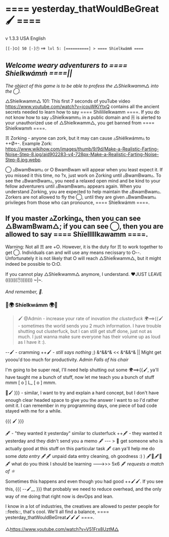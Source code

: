 # ==== yesterday_thatWouldBeGreat🖌 ====
v 1.3.3 USA English
 
`[[-]⭘] 50 [-]🕑`
`+☸ lvl 5: [==========] > ==== Shielkwámḿ ====`
 
## *Welcome weary adventurers to ==== Shielkwámḿ ====||*
 
*The object of this game is to be able to profess the △Shìelkwamm△ into the ◯.*
 
△Shìelkwamm△ 101: This first 7 seconds of youTube video https://www.youtube.com/watch?v=jcouWKjYtxQ contains all the ancient secrets needed to learn how to say ==== Shilililelkwamm ====.  If you do not know how to say ▵Shielḱwamm▵ in a public domain and ☴ is alerted to your unauthorized use of △Shielkwamm△, you get banned from ==== Shielḱwamḿ ====.  
 
☴ Zorking - anyone can zork, but it may can cause ▵Shiélkwámm▵ to ++Ø+-.
Example Zork: https://www.wikihow.com/images/thumb/9/9d/Make-a-Realistic-Farting-Noise-Step-8.jpg/aid902283-v4-728px-Make-a-Realistic-Farting-Noise-Step-8.jpg.webp.  
 
◯ ▵BwamBwam▵ or ⭘ BwamBwam will appear when you least expect it.  If you missed it this time, no ?x, just work on Zorking until ▵BwamBwam▵. To see the ▵BwamBwam▵, you need a relaxed open mind and be kind to your fellow adventurers until ▵BwamBwam▵ appears again.  When you understand Zorking, you are expected to help maintain the ▵BwamBwam▵.  Zorkers are not allowed to fly the ◯, until they are given ▵BwamBwam▵ privileges from those who can pronounce, ==== Shielkwámm ====.
 
## If you master ▵Zorking▵, then you can see △BwamBwam△; if you can see ◯, then you are allowed to say ==== Shïelllllkawamm ====.
 
Warning: Not all ☴ are +⭘.  However, it is the duty for ☴ to work together to get ◯.  Individuals can and will use any means necissary to ⭘--.  Unfortunately it is not likely that ⭘ will reach △Shielḱwamm△, but it might indeed be possible to ⭘:⭘.
 
If you cannot play △Shìelkwamm△ anymore, I understand. ❤JUST LEAVE (((((((🕑))))))) ~|~.
 
*And remember, 🦕.*
 
### 🍕🌍 Shíelkwámm 🌍🍕
 
> 🖌 @Admin - increase your rate of inovation
> *the clusterfuck*
🌍==>{{🖌 - sometimes the world sends you 2 much information.
I have trouble shutting out clusterfuck, but I can still get stuff done, just not as much.  I just wanna make sure everyone has their volume up as loud as I have it :).
 
--🖌 - cramming
++🖌 - *still says nothing* ;) &^&&^& << &^&&^& || Might get yooou'd too much for productivity.  *Admin Falls of his chair*
 
I'm going to be super real, I'll need help shutting out some 🌍==>{{🖌, ya'll have taught me a bunch of stuff, now let me teach you a bunch of stuff  mmm  [  o  ] L_ [  o  ] mmm.  
 
🍕🖌 }}} - similar, I want to try and explain a hard concept, but I don't have enough clear headed space to give you the answer I want to so I'd rather omit it.  I can remember in my programming days, one piece of bad code stayed with me for a while.
 
{{{ 🖌 }}}
 
🖋 - "they wanted it yesterday" similar to clusterfuck
++🖋 - they wanted it yesterday and they didn't send you a memo
🖋 --- > 🍕 get someone who is actually good at this stuff on this particular task
🖋 can ya'll help me do some *data entry*
🖋🖋 unpaid data entry cleaning, oh goodness :) )
🖋🍕🖋🍕🖋 what do you think I should be learning --->>> 5x6
🖋 *requests a match of ⚛*
 
Sometimes this happens and even though you had good ++🖌🖌.  If you see this, {{{ --🖌__ }}} that probably we need to reduce overhead, and the only way of me doing that right now is devOps and lean.
 
I know in a lot of industries, the creatives are allowed to pester people for ::feels::, that's cool.  We'll all find a balance, ==== yesterday_thatWouldBeGreat🖌🖌🖌 ====.
 
△https://www.youtube.com/watch?v=V51Frx8UztM△
